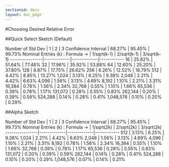 ```yaml
---
sectionid: docs
layout: doc_page
---
```



#Choosing Desired Relative Error

##Quick Select Sketch (Default)



Number of Std Dev | 1 | 2 | 3
Confidence Interval | 68.27% | 95.45% | 99.73%
Nominal Entries (k) : Formula -> | 1/sqrt(k-1) | 2/sqrt(k-1) | 3/sqrt(k-1)
----------------|-------------|-------------|------------
16 | 25.82% | 51.64% | 77.46%
32 | 17.96% | 35.92% | 53.88%
64 | 12.60% | 25.20% | 37.80%
128 | 8.87% | 17.75% | 26.62%
256 | 6.26% | 12.52% | 18.79%
512 | 4.42% | 8.85% | 13.27%
1,024 | 3.13% | 6.25% | 9.38%
2,048 | 2.21% | 4.42% | 6.63%
4,096 | 1.56% | 3.13% | 4.69%
8,192 | 1.10% | 2.21% | 3.31%
16,384 | 0.78% | 1.56% | 2.34%
32,768 | 0.55% | 1.10% | 1.66%
65,536 | 0.39% | 0.78% | 1.17%
131,072 | 0.28% | 0.55% | 0.83%
262,144 | 0.20% | 0.39% | 0.59%
524,288 | 0.14% | 0.28% | 0.41%
1,048,576 | 0.10% | 0.20% | 0.29%

##Alpha Sketch

Number of Std Dev | 1 | 2 | 3
Confidence Interval | 68.27% | 95.45% | 99.73%
Nominal Entries (k) : Formula -> | 1/sqrt(2k) | 2/sqrt(2k) | 3/sqrt(2k)
----------------|-------------|-------------|------------
512 | 3.13% | 6.25% | 9.38%
1,024 | 2.21% | 4.42% | 6.63%
2,048 | 1.56% | 3.13% | 4.69%
4,096 | 1.10% | 2.21% | 3.31%
8,192 | 0.78% | 1.56% | 2.34%
16,384 | 0.55% | 1.10% | 1.66%
32,768 | 0.39% | 0.78% | 1.17%
65,536 | 0.28% | 0.55% | 0.83%
131,072 | 0.20% | 0.39% | 0.59%
262,144 | 0.14% | 0.28% | 0.41%
524,288 | 0.10% | 0.20% | 0.29%
1,048,576 | 0.07% | 0.14% | 0.21%